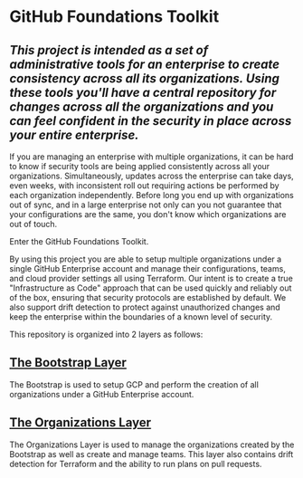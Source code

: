# GitHub Foundations Toolkit

## _This project is intended as a set of administrative tools for an enterprise to create consistency across all its organizations. Using these tools you'll have a central repository for changes across all the organizations and you can feel confident in the security in place across your entire enterprise._ 

If you are managing an enterprise with multiple organizations, it can be hard to know if security tools are being applied consistently across all your organizations. Simultaneously, updates across the enterprise can take days, even weeks, with inconsistent roll out requiring actions be performed by each organization independently. Before long you end up with organizations out of sync, and in a large enterprise not only can you not guarantee that your configurations are the same, you don't know which organizations are out of touch.

Enter the GitHub Foundations Toolkit.

By using this project you are able to setup multiple organizations under a single GitHub Enterprise account and manage their configurations, teams, and cloud provider settings all using Terraform. Our intent is to create a true "Infrastructure as Code" approach that can be used quickly and reliably out of the box, ensuring that security protocols are established by default. We also support drift detection to protect against unauthorized changes and keep the enterprise within the boundaries of a known level of security.

This repository is organized into 2 layers as follows:

## [The Bootstrap Layer](./bootstrap/README.md)

The Bootstrap is used to setup GCP and perform the creation of all organizations under a GitHub Enterprise account.

## [The Organizations Layer](./organizations/README.md)

The Organizations Layer is used to manage the organizations created by the Bootstrap as well as create and manage teams. This layer also contains drift detection for Terraform and the ability to run plans on pull requests.
